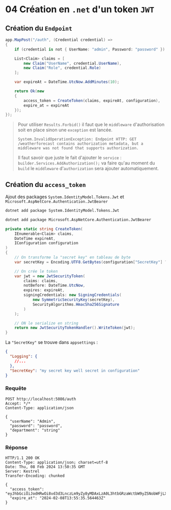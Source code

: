 # 04 Création en `.net` d'un token `JWT`



## Création du `Endpoint`

```cs
app.MapPost("/auth", (Credential credential) =>
{
    if (credential is not { UserName: "admin", Password: "password" }) return Forbid();

    List<Claim> claims = [
        new Claim("UserName", credential.UserName),
        new Claim("Role", credential.Role)
    ];

    var expireAt = DateTime.UtcNow.AddMinutes(10);

    return Ok(new
    {
        access_token = CreateToken(claims, expireAt, configuration),
        expire_at = expireAt
    });
});
```

> Pour utiliser `Results.Forbid()` il faut que le `middleware` d'authorisation soit en place sinon une `exception` est lancée.
>
> ```
> System.InvalidOperationException: Endpoint HTTP: GET /weatherforecast contains authorization metadata, but a middleware was not found that supports authorization.
> ```
>
> Il faut savoir que juste le fait d'ajouter le `service` : `builder.Services.AddAuthorization();` va faire qu'au moment du `build` le `middleware` d'`authorization` sera ajouter automatiquement.

## Création du `access_token`

Ajout des packages `System.IdentityModel.Tokens.Jwt` et `Microsoft.AspNetCore.Authentication.JwtBearer`

```bash
dotnet add package System.IdentityModel.Tokens.Jwt

dotnet add package Microsoft.AspNetCore.Authentication.JwtBearer
```



```cs
private static string CreateToken(
    IEnumerable<Claim> claims, 
    DateTime expireAt, 
    IConfiguration configuration
)
{
    // On transforme la "secret key" en tableau de byte
    var secretKey = Encoding.UTF8.GetBytes(configuration["SecretKey"] ?? "");

    // On crée le token
    var jwt = new JwtSecurityToken(
        claims: claims,
        notBefore: DateTime.UtcNow,
        expires: expireAt,
        signingCredentials: new SigningCredentials(
            new SymmetricSecurityKey(secretKey),
            SecurityAlgorithms.HmacSha256Signature
        )
    );

    // ON le serialize en string
    return new JwtSecurityTokenHandler().WriteToken(jwt);
}
```

La `"SecretKey"` se trouve dans `appsettings` :

```json
{
  "Logging": {
    //...
  },
  "SecretKey": "my secret key well secret in configuration"
}
```



### Requête

```http
POST http://localhost:5086/auth
Accept: */*
Content-Type: application/json

{
  "userName": "Admin",
  "password": "password",
  "department": "string"
}
```

### Réponse

```http
HTTP/1.1 200 OK
Content-Type: application/json; charset=utf-8
Date: Thu, 08 Feb 2024 13:50:35 GMT
Server: Kestrel
Transfer-Encoding: chunked

{
  "access_token": "eyJhbGciOiJodHRwOi8vd3d3LnczLm9yZy8yMDAxLzA0L3htbGRzaWctbW9yZSNobWFjLXNoYTI1NiIsInR5cCI6IkpXVCJ9.eyJodHRwOi8vc2NoZW1hcy54bWxzb2FwLm9yZy93cy8yMDA1LzA1L2lkZW50aXR5L2NsYWltcy9uYW1lIjoiYWRtaW4iLCJodHRwOi8vc2NoZW1hcy54bWxzb2FwLm9yZy93cy8yMDA1LzA1L2lkZW50aXR5L2NsYWltcy9lbWFpbGFkZHJlc3MiOiJhZG1pbkBnbWFpbC5jb20iLCJTdXBlciI6InRydWUiLCJEZXBhcnRtZW50Ijoic3RyaW5nIiwiRW1wbG95bWVudERhdGUiOiIyMDIzLTExLTA1IiwibmJmIjoxNzA3NDAwMjM1LCJleHAiOjE3MDc0MDA1MzV9.ffCFh6ymktHQ_lSeTCv2CgNNvejpeueoMBmELHJpvmg",
  "expire_at": "2024-02-08T13:55:35.564463Z"
}
```

